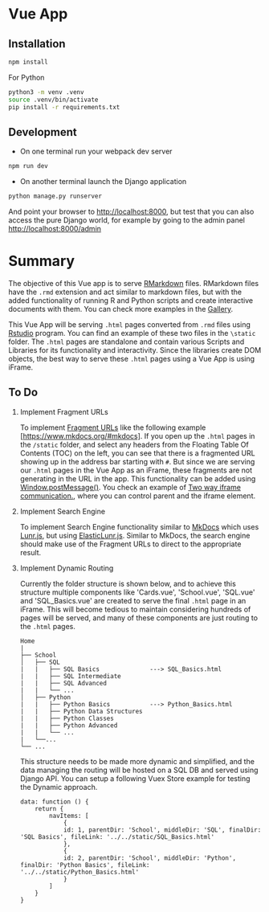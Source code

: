# Vue App

## Installation

```bash
npm install
```
For Python 

```bash
python3 -m venv .venv
source .venv/bin/activate
pip install -r requirements.txt
```

## Development

* On one terminal run your webpack dev server

```bash
npm run dev
```

* On another terminal launch the Django application

```bash
python manage.py runserver
```

And point your browser to [http://localhost:8000](), but test that you can also access the pure Django world, for example by going to the admin panel [http://localhost:8000/admin]()

# Summary

The objective of this Vue app is to serve [RMarkdown](https://rmarkdown.rstudio.com/) files. RMarkdown files have the `.rmd` extension and act similar to markdown files, but with the added functionality of running R and Python scripts and create interactive documents with them. You can check more examples in the [Gallery](https://rmarkdown.rstudio.com/gallery.html).

This Vue App will be serving `.html` pages converted from `.rmd` files using [Rstudio](https://www.rstudio.com/) program. You can find an example of these two files in the `\static` folder. The `.html` pages are standalone and contain various Scripts and Libraries for its functionality and interactivity. Since the libraries create DOM objects, the best way to serve these `.html` pages using a Vue App is using iFrame.

## To Do

1. Implement Fragment URLs

    To implement [Fragment URLs](https://blog.httpwatch.com/2011/03/01/6-things-you-should-know-about-fragment-urls/) like the following example [https://www.mkdocs.org/#mkdocs]. If you open up the `.html` pages in the `/static` folder, and select any headers from the Floating Table Of Contents (TOC) on the left, you can see that there is a fragmented URL showing up in the address bar starting with `#`. But since we are serving our `.html` pages in the Vue App as an iFrame, these fragments are not generating in the URL in the app. This functionality can be added using [Window.postMessage()](https://developer.mozilla.org/en-US/docs/Web/API/Window/postMessage). You check an example of [Two way iframe communication.](https://gist.github.com/pbojinov/8965299), where you can control parent and the iframe element.

2. Implement Search Engine

    To implement Search Engine functionality similar to [MkDocs](https://www.mkdocs.org/user-guide/configuration/#search) which uses [Lunr.js](https://lunrjs.com/), but using [ElasticLunr.js](http://elasticlunr.com/). Similar to MkDocs, the search engine should make use of the Fragment URLs to direct to the appropriate result.

3. Implement Dynamic Routing

    Currently the folder structure is shown below, and to achieve this structure multiple components like 'Cards.vue', 'School.vue', 'SQL.vue' and 'SQL_Basics.vue' are created to serve the final `.html` page in an iFrame. This will become tedious to maintain considering hundreds of pages will be served, and many of these components are just routing to the `.html` pages.

    ```
    Home
    |
    ├── School
    │   ├── SQL
    |   |   ├── SQL Basics              ---> SQL_Basics.html
    |   |   ├── SQL Intermediate
    |   |   ├── SQL Advanced
    |   |   └── ...
    │   ├── Python
    |   |   ├── Python Basics           ---> Python_Basics.html
    |   |   ├── Python Data Structures
    |   |   ├── Python Classes
    |   |   ├── Python Advanced
    |   |   └── ...
    |   └──...   
    └── ...
    ```

    This structure needs to be made more dynamic and simplified, and the data managing the routing will be hosted on a SQL DB and served using Django API. You can setup a following Vuex Store example for testing the Dynamic approach.

    ```
    data: function () {
        return {
            navItems: [
                {  
                id: 1, parentDir: 'School', middleDir: 'SQL', finalDir: 'SQL Basics', fileLink: '../../static/SQL_Basics.html'
                },
                {
                id: 2, parentDir: 'School', middleDir: 'Python', finalDir: 'Python Basics', fileLink: '../../static/Python_Basics.html'
                }
            ]
        }
    }
```